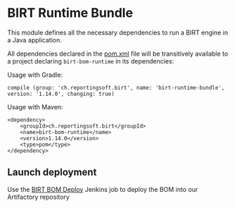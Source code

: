 # BIRT Runtime Bundle

This module defines all the necessary dependencies to run a BIRT engine in a Java
application.

All dependencies declared in the [pom.xml](pom.xml) file will be transitively available to a
project declaring `birt-bom-runtime` in its dependencies:

Usage with Gradle:
    
    compile (group: 'ch.reportingsoft.birt', name: 'birt-runtime-bundle', version: '1.14.0', changing: true)

Usage with Maven:

    <dependency>
        <groupId>ch.reportingsoft.birt</groupId>
        <name>birt-bom-runtime</name>
        <version>1.14.0</version>
        <type>pom</type>
    </dependency>

## Launch deployment

Use the [BIRT BOM Deploy](https://lausanne.reportingsoft.ch/jenkinsnew/job/BIRT/job/BIRT%20Dependencies%20Deploy/)
Jenkins job to deploy the BOM into our Artifactory repository

    

